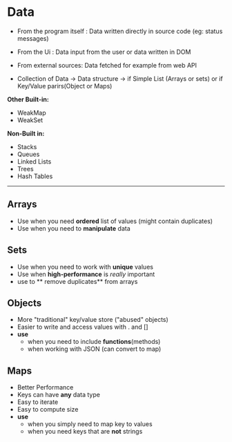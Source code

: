 # Data

- From the program itself : Data written directly in source code (eg: status messages)
- From the Ui : Data input from the user or data written in DOM 
- From external sources: Data fetched for example from web API

 - Collection of Data -> Data structure -> if Simple List (Arrays or sets) or if Key/Value parirs(Object or Maps)
 
 **Other Built-in:**
 - WeakMap
 - WeakSet

 **Non-Built in:**
 - Stacks
 - Queues
 - Linked Lists
 - Trees 
 - Hash Tables
---

## Arrays
- Use when you need **ordered** list of values (might contain duplicates)
- Use when you need to **manipulate** data

## Sets
- Use when you need to work with **unique** values
- Use when **high-performance** is *really* important
- use to ** remove duplicates** from arrays

## Objects
- More "traditional" key/value store ("abused" objects)
- Easier to write and access values with . and  []
- **use**
    - when you need to include **functions**(methods)
    - when working with JSON (can convert to map)
## Maps
- Better Performance
- Keys can have **any** data type
- Easy to iterate
- Easy to compute size
- **use**
    - when you simply need to map key to values
    - when you need keys that are **not** strings
